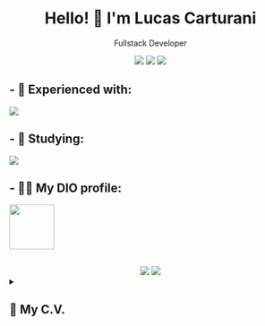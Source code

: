 <h1 align='center'>Hello! 👋 I'm Lucas Carturani</h1>
<p align='center'>Fullstack Developer</p>

<p align='center'>
  <a href="https://www.linkedin.com/in/lucas-carturani/" target="_blank"><img src="https://img.shields.io/badge/-LinkedIn-%230077B5?style=for-the-badge&logo=linkedin&logoColor=white" target="_blank"></a>
  <a href="https://instagram.com/lucascarturani" target="_blank"><img src="https://img.shields.io/badge/-Instagram-%23E4405F?style=for-the-badge&logo=instagram&logoColor=white" target="_blank"></a>
  <a href = "mailto:lucascarturani@gmail.com"><img src="https://img.shields.io/badge/Gmail-D14836?style=for-the-badge&logo=gmail&logoColor=white" target="_blank"></a>
</p>

## - 🔭 Experienced with:
<div>
  <img src = "https://skillicons.dev/icons?i=cs,dotnet,visualstudio,vscode,git,postgres,mysql&perline=10")>
</div>


## - 🌱 Studying:
<div>
<!--img align="center" alt="C#" height="40" width="50" src="https://raw.githubusercontent.com/devicons/devicon/master/icons/csharp/csharp-original.svg"-->
  <img src = "https://skillicons.dev/icons?i=python,cs,dotnet&perline=10")>
</div>

## - 🧑‍💻 My DIO profile:
<a href = "https://web.dio.me/users/lucascarturani"><img height='80' width = '80' src="https://user-images.githubusercontent.com/92643412/235182835-b2227098-d1ec-45a8-8c85-7000dd76ca46.png" target="_blank"></a>

##

<div align = 'center'>
<!-- <img height="180em" src="https://github-readme-stats.vercel.app/api/top-langs/?username=lukaoxp&layout=compact&langs_count=7&theme=dracula"/> -->
<a href="https://github.com/lukaoxp"><img src="https://github-readme-stats.vercel.app/api?username=lukaoxp&show_icons=true&theme=dracula&include_all_commits=true&count_private=true&rank_icon=github&hide_border=true"></a>
<a href="https://github.com/lukaoxp"><img src="https://github-readme-stats.vercel.app/api/top-langs/?username=lukaoxp&theme=dracula&hide=TeX&layout=compact&hide_border=true"></a>
</div>

<details>
  <summary>
    <h2>📃 My C.V.</h2>
  </summary>
  
## Work Experience
  🧑‍💻  FullStack Developer\
  📆  2023 - Present
  📍 OKEA
  
  🧑‍💻  Power BI Analyst\
  📆  2023 - 2023
  📍 YEESCO

  🧑‍💻  Back-end developer\
  📆  2021 - 2022\
  📍 HAVAN S.A.🗽

  🧑‍💻  Support Analyst\
  📆  2019 - 2021\
  📍 ADSOMOS Softwares

## Education
  📖Bachelor's degree in Game Design and Digital Enternainment\
  📆2012 - 2015\
  📍Univali - Campus Balneario Camboriú

  📖IT Technitian\
  📆2011 - 2013\
  📍SENAIsc - Unidade Brusque
</details>  

  
  
<!--
#### Contatos:
<a href="https://instagram.com/lucascarturani" target="_blank"><img src="https://img.shields.io/badge/-Instagram-%23E4405F?style=for-the-badge&logo=instagram&logoColor=white" target="_blank"></a>
<a href = "mailto:lucascarturani@gmail.com"><img src="https://img.shields.io/badge/Gmail-D14836?style=for-the-badge&logo=gmail&logoColor=white" target="_blank"></a>
<a href="https://www.linkedin.com/in/lucas-carturani/" target="_blank"><img src="https://img.shields.io/badge/-LinkedIn-%230077B5?style=for-the-badge&logo=linkedin&logoColor=white" target="_blank"></a>
-->
  
  
  
<!--
**Lukaoxp/Lukaoxp** is a ✨ _special_ ✨ repository because its `README.md` (this file) appears on your GitHub profile.

Here are some ideas to get you started:

- 🔭 I’m currently working on ...
- 🌱 I’m currently learning ...
- 👯 I’m looking to collaborate on ...
- 🤔 I’m looking for help with ...
- 💬 Ask me about ...
- 📫 How to reach me: ...
- 😄 Pronouns: ...
- ⚡ Fun fact: ...
-->
